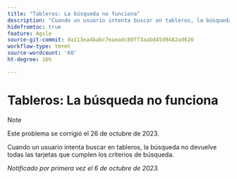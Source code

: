 ```yaml
---
title: "Tableros: La búsqueda no funciona"
description: "Cuando un usuario intenta buscar en tableros, la búsqueda no devuelve todas las tarjetas que cumplen los criterios de búsqueda."
hidefromtoc: true
feature: Agile
source-git-commit: da113ea4babc7eaeadc80f73aabd45d9482ad620
workflow-type: tm+mt
source-wordcount: '60'
ht-degree: 16%

---
```



# Tableros: La búsqueda no funciona

>[!NOTE]
>
>Este problema se corrigió el 26 de octubre de 2023.

Cuando un usuario intenta buscar en tableros, la búsqueda no devuelve todas las tarjetas que cumplen los criterios de búsqueda.

_Notificado por primera vez el 6 de octubre de 2023._

